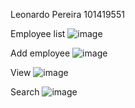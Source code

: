 Leonardo Pereira
101419551

Employee list
![image](https://github.com/user-attachments/assets/a3489654-61fa-416b-9b7d-133927b48d13)

Add employee
![image](https://github.com/user-attachments/assets/379041d2-c82c-42f6-b21a-7b1366557655)

View
![image](https://github.com/user-attachments/assets/87037d96-6954-4c8f-a4b9-b268fa2c4c82)

Search
![image](https://github.com/user-attachments/assets/5aec7cd8-b06b-4d00-abcf-bae23132a63f)
